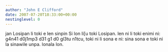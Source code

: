 ```yaml
---
author: "John E Clifford"
date: 2007-07-20T18:33:00+00:00
nestinglevel: 0
---
```

jan Losipan li toki e len sinpin Si lon li\[u toki Losipan. len ni li toki enimi ni: g4n41 d0j1mp3 d31 g1 d0 gl3tu n1tcu, toki ni li sona e ni: sina sona e toki ni la sinawile unpa. lonala lon.